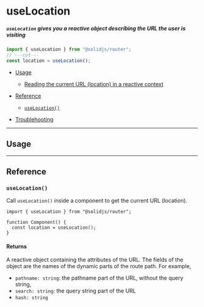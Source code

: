 # useLocation

##### `useLocation` gives you a reactive object describing the URL the user is visiting

<div class="text-xl">

```ts twoslash
import { useLocation } from "@solidjs/router";
// ---cut---
const location = useLocation();
```

</div>

- [Usage](#usage)

  - [Reading the current URL (location) in a reactive context](#accessing-id-param-for-route-users-id)

- [Reference](#reference)

  - [`useLocation()`](#hello-world)

- [Troublehooting](#troublehooting)

---

## Usage

---

## Reference

### `useLocation()`

Call `useLocation()` inside a component to get the current URL (location).

```tsx twoslash
import { useLocation } from "@solidjs/router";

function Component() {
  const location = useLocation();
}
```

#### Returns

A reactive object containing the attributes of the URL. The fields of the object are the names of the dynamic parts of the route path. For example,

- `pathname: string`: the pathname part of the URL, without the query string,
- `search: string`: the query string part of the URL
- `hash: string`
